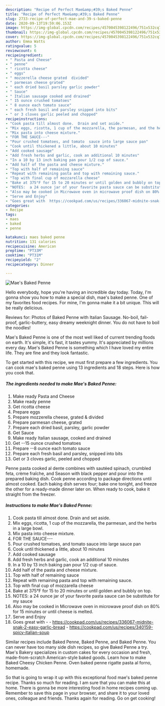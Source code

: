 ```yaml
---
description: "Recipe of Perfect Mae&amp;#39;s Baked Penne"
title: "Recipe of Perfect Mae&amp;#39;s Baked Penne"
slug: 2733-recipe-of-perfect-mae-and-39-s-baked-penne
date: 2020-09-13T19:59:06.153Z
image: https://img-global.cpcdn.com/recipes/4570045398122496/751x532cq70/maes-baked-penne-recipe-main-photo.jpg
thumbnail: https://img-global.cpcdn.com/recipes/4570045398122496/751x532cq70/maes-baked-penne-recipe-main-photo.jpg
cover: https://img-global.cpcdn.com/recipes/4570045398122496/751x532cq70/maes-baked-penne-recipe-main-photo.jpg
author: Emma Watts
ratingvalue: 5
reviewcount: 6
recipeingredient:
- " Pasta and Cheese"
- " penne"
- " ricotta cheese"
- " eggs"
- " mozzerella cheese grated  divided"
- " parmesan cheese grated"
- " each dried basil parsley garlic powder"
- " Sauce"
- " Italian sausage cooked and drained"
- " 15 ounce crushed tomatoes"
- " 8 ounce each tomato sauce"
- " each fresh basil and parsley snipped into bits"
- " or 3 cloves garlic peeled and chopped"
recipeinstructions:
- "Cook pasta till almost done.  Drain and set aside."
- "Mix eggs, ricotta, 1 cup of the mozzarella, the parmesan, and the herbs in a large bowl."
- "Mix pasta into cheese mixture."
- "FOR THE SAUCE---"
- "Pour crushed tomatoes, and tomato  sauce into large sauce pan"
- "Cook until thickened a little, about 10 minutes"
- "Add cooked sausage"
- "Add fresh herbs and garlic, cook an additional 10 minutes"
- "In a 10 by 13 inch baking pan pour 1/2 cup of sauce."
- "Add half of the pasta and cheese mixture."
- "Top with half of remaining sauce"
- "Repeat with remaining pasta and top with remaining sauce."
- "Top with final cup of mozzarella cheese"
- "Bake at 375°F for 15 to 20 minutes or until golden and bubbly on top."
- "NOTES:  a 24 ounce jar of your favorite pasta sauce can be substitute for my sauce"
- "Also may be cooked in Microwave oven in microwave proof dish on 80% for 15 minutes or until cheese is melted."
- "Serve and Enjoy"
- "Goes great with  https://cookpad.com/us/recipes/336067-midnite-snak-2-easy-garlic-bread https://cookpad.com/us/recipes/340159-spicy-italian-soup"
categories:
- Recipe
tags:
- maes
- baked
- penne

katakunci: maes baked penne 
nutrition: 131 calories
recipecuisine: American
preptime: "PT33M"
cooktime: "PT31M"
recipeyield: "2"
recipecategory: Dinner

---
```



![Mae&#39;s Baked Penne](https://img-global.cpcdn.com/recipes/4570045398122496/751x532cq70/maes-baked-penne-recipe-main-photo.jpg)

Hello everybody, hope you're having an incredible day today. Today, I'm gonna show you how to make a special dish, mae&#39;s baked penne. One of my favorites food recipes. For mine, I'm gonna make it a bit unique. This will be really delicious.

Reviews for: Photos of Baked Penne with Italian Sausage. No-boil, fail-proof, garlic-buttery, easy dreamy weeknight dinner. You do not have to boil the noodles!

Mae&#39;s Baked Penne is one of the most well liked of current trending foods on earth. It's simple, it's fast, it tastes yummy. It's appreciated by millions every day. Mae&#39;s Baked Penne is something which I have loved my entire life. They are fine and they look fantastic.


To get started with this recipe, we must first prepare a few ingredients. You can cook mae&#39;s baked penne using 13 ingredients and 18 steps. Here is how you cook that.

<!--inarticleads1-->

##### The ingredients needed to make Mae&#39;s Baked Penne:

1. Make ready  Pasta and Cheese
1. Make ready  penne
1. Get  ricotta cheese
1. Prepare  eggs
1. Prepare  mozzerella cheese, grated &amp; divided
1. Prepare  parmesan cheese, grated
1. Prepare  each dried basil, parsley, garlic powder
1. Get  Sauce
1. Make ready  Italian sausage, cooked and drained
1. Get  --15 ounce crushed tomatoes
1. Prepare  --8 ounce each tomato sauce
1. Prepare  each fresh basil and parsley, snipped into bits
1. Get  or 3 cloves garlic, peeled and chopped


Penne pasta cooked al dente combines with sautéed spinach, crumbled feta, crème fraîche, and Season with black pepper and pour into the prepared baking dish. Cook penne according to package directions until almost cooked. Each baking dish serves four; bake one tonight, and freeze the other for a ready-made dinner later on. When ready to cook, bake it straight from the freezer. 

<!--inarticleads2-->

##### Instructions to make Mae&#39;s Baked Penne:

1. Cook pasta till almost done.  Drain and set aside.
1. Mix eggs, ricotta, 1 cup of the mozzarella, the parmesan, and the herbs in a large bowl.
1. Mix pasta into cheese mixture.
1. FOR THE SAUCE---
1. Pour crushed tomatoes, and tomato  sauce into large sauce pan
1. Cook until thickened a little, about 10 minutes
1. Add cooked sausage
1. Add fresh herbs and garlic, cook an additional 10 minutes
1. In a 10 by 13 inch baking pan pour 1/2 cup of sauce.
1. Add half of the pasta and cheese mixture.
1. Top with half of remaining sauce
1. Repeat with remaining pasta and top with remaining sauce.
1. Top with final cup of mozzarella cheese
1. Bake at 375°F for 15 to 20 minutes or until golden and bubbly on top.
1. NOTES:  a 24 ounce jar of your favorite pasta sauce can be substitute for my sauce
1. Also may be cooked in Microwave oven in microwave proof dish on 80% for 15 minutes or until cheese is melted.
1. Serve and Enjoy
1. Goes great with -  - https://cookpad.com/us/recipes/336067-midnite-snak-2-easy-garlic-bread - https://cookpad.com/us/recipes/340159-spicy-italian-soup


Similar recipes include Baked Penne, Baked Penne, and Baked Penne. You can never have too many side dish recipes, so give Baked Penne a try. Mae&#39;s Bakery specializes in custom cakes for every occasion and fresh, made-from-scratch American-style baked goods. Learn how to make Baked Cheesy Chicken Penne. Oven baked penne rigatte pasta al forno, homemade. 

So that is going to wrap it up with this exceptional food mae&#39;s baked penne recipe. Thanks so much for reading. I am sure that you can make this at home. There is gonna be more interesting food in home recipes coming up. Remember to save this page in your browser, and share it to your loved ones, colleague and friends. Thanks again for reading. Go on get cooking!
